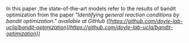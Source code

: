 In this paper ,the state-of-the-art models refer to the results of bandit optimization from the paper *"Identifying general reaction conditions by bandit optimization."
available at GitHub ([https://github.com/doyle-lab-ucla/bandit-optimization](https://github.com/doyle-lab-ucla/bandit-optimization))*
